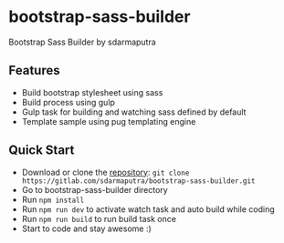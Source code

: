 # bootstrap-sass-builder
Bootstrap Sass Builder by sdarmaputra

## Features
- Build bootstrap stylesheet using sass
- Build process using gulp
- Gulp task for building and watching sass defined by default
- Template sample using pug templating engine

## Quick Start
- Download or clone the [repository](https://github.com/sdarmaputra/bootstrap-sass-builder.git): `git clone https://gitlab.com/sdarmaputra/bootstrap-sass-builder.git`
- Go to bootstrap-sass-builder directory
- Run `npm install`
- Run `npm run dev` to activate watch task and auto build while coding
- Run `npm run build` to run build task once
- Start to code and stay awesome :)

